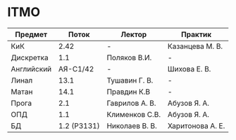 # ITMO

| Предмет    | Поток       | Лектор         | Практик          |
| ---------- | ----------- | -------------- | ---------------- |
| КиК        | 2.42        | \-             | Казанцева М. В.  |
| Дискретка  | 1.1         | Поляков В.И.   | \-               |
| Английский | АЯ-C1/42    | \-             | Шихова Е. В.     |
| Линал      | 13.1        | Тушавин Г. В.  | \-               |
| Матан      | 14.1        | Правдин К.В    | \-               |
| Прога      | 2.1         | Гаврилов А. В. | Абузов Я. А.     |
| ОПД        | 1.1         | Клименков С.В. | Абузов Я. А.     |
| БД         | 1.2 (P3131) | Николаев В. В. | Харитонова А. Е. |

